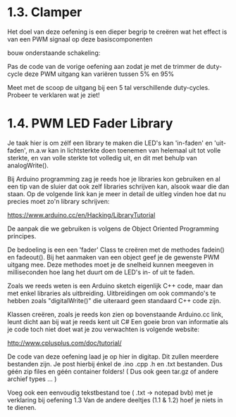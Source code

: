 # 1.3. Clamper

Het doel van deze oefening is een dieper begrip te creëren wat het effect is van een PWM signaal op deze basiscomponenten 

bouw onderstaande schakeling:



Pas de code van de vorige oefening aan zodat je met de trimmer de duty-cycle deze PWM uitgang kan variëren tussen 5% en 95%

Meet met de scoop de uitgang bij een 5 tal verschillende duty-cycles. Probeer te verklaren wat je ziet!


# 1.4. PWM LED Fader Library

Je taak hier is om zélf een library te maken die LED's kan 'in-faden' en 'uit-faden',
m.a.w kan in lichtsterkte doen toenemen van helemaal uit tot volle sterkte,
en van volle sterkte tot volledig uit, en dit met behulp van analogWrite().

Bij Arduino programming zag je reeds hoe je libraries kon gebruiken en al een tip van de sluier dat ook zelf libraries schrijven kan, alsook  waar die dan staan.
Op de volgende link kan je meer in detail de uitleg vinden hoe dat nu precies moet zo'n library schrijven:

https://www.arduino.cc/en/Hacking/LibraryTutorial

De aanpak die we gebruiken is volgens de Object Oriented Programming principes.

De bedoeling is een een 'fader' Class te creëren met de methodes fadein() en fadeout().
Bij het aanmaken van een object geef je de gewenste PWM uitgang mee.
Deze methodes moet je de snelheid kunnen meegeven in milliseconden hoe lang het duurt om de LED's in- of uit te faden.

Zoals we reeds weten is een Arduino sketch eigenlijk C++ code, maar dan met enkel libraries als uitbreiding.
Uitbreidingen  om ook commando's te hebben zoals "digitalWrite()" die uiteraard geen standaard C++ code zijn.

Klassen creëren, zoals je reeds kon zien op bovenstaande Arduino.cc link, leunt dicht aan bij wat je reeds kent uit C#
Een goeie bron van informatie als je code toch niet doet wat je zou verwachten is volgende website: 

http://www.cplusplus.com/doc/tutorial/


De code van deze oefening laad je op hier in digitap.
Dit zullen meerdere bestanden zijn. Je post hierbij énkel de .ino .cpp .h en .txt bestanden.
Dus géén zip files en géén container folders! ( Dus ook geen tar.gz of andere archief types ... )

Voeg ook een eenvoudig tekstbestand toe ( .txt -> notepad bvb)  met je verklaring bij oefening 1.3
Van de andere deeltjes (1.1 & 1.2) hoef je niets in te dienen.
